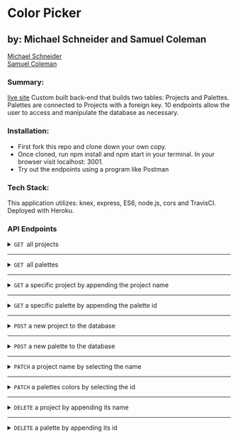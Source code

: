 # Color Picker
## by: Michael Schneider and Samuel Coleman
[Michael Schneider](https://github.com/mschneider247)<br>
[Samuel Coleman](https://github.com/SamuelColeman)

### Summary:
[live site](https://color-picker-be.herokuapp.com)
Custom built back-end that builds two tables: Projects and Palettes. Palettes are connected to Projects with a foreign key. 10 endpoints allow the user to access and manipulate the database as necessary.

### Installation:
- First fork this repo and clone down your own copy.  
- Once cloned, run npm install and npm start in your terminal. In your browser visit localhost: 3001.  
- Try out the endpoints using a program like Postman

### Tech Stack:
This application utilizes: knex, express, ES6, node.js, cors and TravisCI. Deployed with Heroku.

### API Endpoints

<details>

  <summary><code>GET </code>all projects</summary>
  example request : `GET` `/api/v1/projects`
  <br>
  example response: 

  ```javascript
  
  
  ```

</details>

---

<details>
  <summary><code>GET </code>all palettes</summary>
  example request : `GET` `/api/v1/palettes`\
  <br>
  example response: 

  ```javascript

  ```
</details>

---

<details>
  <summary><code>GET</code> a specific project by appending the project name</summary>
  example request : `GET` `/api/v1/projects/BYOB`
  <br>
  example response: 

  ```javascript

  ```
</details>

---

<details>
  <summary><code>GET</code> a specific palette by appending the palette id</summary>
  example request : `GET` `/api/v1/palettes/2`
  <br>
  example response: 

  ```javascript

  ```
</details>

---

<details>
  <summary><code>POST</code> a new project to the database</summary>
  example request : `POST` `/api/v1/projects`
  <br>
  body.json()

  ```javascript

  ```

  example response: 

  ```javascript

  ```

</details>

---

<details>
  <summary><code>POST</code> a new palette to the database</summary>
  example request : `POST` `/api/v1/palettes`
  <br>
  body.json()

  ```javascript

  ```

  example response: 

  ```javascript

  ```

</details>

---

<details>
  <summary><code>PATCH</code> a project name by selecting the name</summary>
  
  example request : `PATCH` `/api/v1/projects/BYOB`
  body.json()

  ```javascript

  ```

  <br>
  example response: 

  ```javascript

  ```

</details>

---

<details>
  <summary><code>PATCH</code> a palettes colors by selecting the id</summary>
  
  example request : `PATCH` `/api/v1/palettes/2`
  body.json()

  ```javascript

  ```

  <br>
  example response: 

  ```javascript

  ```

</details>

---

<details>
  <summary><code>DELETE</code> a project by appending its name</summary>
  
  example request : `DELETE` `/api/v1/projects/BYOB`
  <br>
  example response: 

  ```javascript

  ```

</details>

---

<details>
  <summary><code>DELETE</code> a palette by appending its id</summary>
  
  example request : `DELETE` `/api/v1/palettes/2`
  <br>
  example response: 

  ```javascript

  ```

</details>
